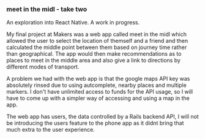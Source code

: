### meet in the midl - take two 

An exploration into React Native. A work in progress. 

My final project at Makers was a web app called meet in the midl which allowed the user to select the location of themself and a friend and then calculated the middle point between them based on journey time rather than geographical. The app would then make recommendations as to places to meet in the middle area and also give a link to directions by different modes of transport. 

A problem we had with the web app is that the google maps API key was absolutely rinsed due to using autcomplete, nearby places and multiple markers. I don't have unlimited access to funds for the API usage, so I will have to come up with a simpler way of accessing and using a map in the app. 

The web app has users, the data controlled by a Rails backend API, I will not be introducing the users feature to the phone app as it didnt bring that much extra to the user experience. 
